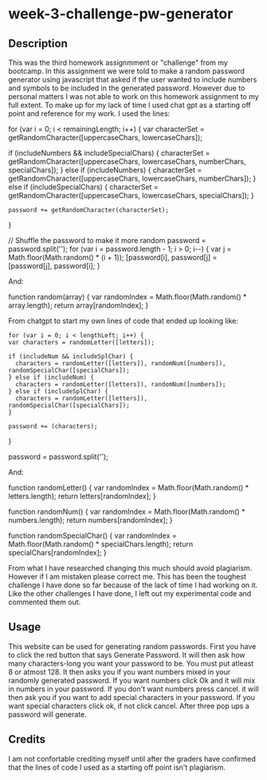 # week-3-challenge-pw-generator

## Description

This was the third homework assignmment or "challenge" from my bootcamp. In this assignment we were told to make a random password generator using javascript that asked if the user wanted to include numbers and symbols to be included in the generated password. However due to personal matters I was not able to work on this homework assignment to my full extent. To make up for my lack of time I used chat gpt as a starting off point and reference for my work. I used the lines:   

for (var i = 0; i < remainingLength; i++) {
    var characterSet = getRandomCharacter([uppercaseChars, lowercaseChars]);

if (includeNumbers && includeSpecialChars) {
      characterSet = getRandomCharacter([uppercaseChars, lowercaseChars, numberChars, specialChars]);
    } else if (includeNumbers) {
      characterSet = getRandomCharacter([uppercaseChars, lowercaseChars, numberChars]);
    } else if (includeSpecialChars) {
      characterSet = getRandomCharacter([uppercaseChars, lowercaseChars, specialChars]);
    }

    password += getRandomCharacter(characterSet);
  }

  // Shuffle the password to make it more random
  password = password.split('');
  for (var i = password.length - 1; i > 0; i--) {
    var j = Math.floor(Math.random() * (i + 1));
    [password[i], password[j] = [password[j], password[i];
  }

  And:

  function random(array) {
  var randomIndex = Math.floor(Math.random() * array.length);
  return array[randomIndex];
  }

 From chatgpt to start my own lines of code that ended up looking like:

    for (var i = 0; i < lengthLeft; i++) {
    var characters = randomLetter([letters]);

    if (includeNum && includeSplChar) {
      characters = randomLetter([letters]), randomNum([numbers]), randomSpecialChar([specialChars]);
    } else if (includeNum) {
      characters = randomLetter([letters]), randomNum([numbers]);
    } else if (includeSplChar) {
      characters = randomLetter([letters]), randomSpecialChar([specialChars]);
    }

    password += (characters);
  }

  password = password.split('');

  And:

  function randomLetter() {
  var randomIndex = Math.floor(Math.random() * letters.length);
  return letters[randomIndex];
}

function randomNum() {
  var randomIndex = Math.floor(Math.random() * numbers.length);
  return numbers[randomIndex];
}

function randomSpecialChar() {
  var randomIndex = Math.floor(Math.random() * specialChars.length);
  return specialChars[randomIndex];
}

From what I have researched changing this much should avoid plagiarism. However if I am mistaken please correct me. This has been the toughest challenge I have done so far because of the lack of time I had working on it. Like the other challenges I have done, I left out my experimental code and commented them out.

## Usage

This website can be used for generating random passwords. First you have to click the red button that says Generate Password. It will then ask how many characters-long you want your password to be. You must put atleast 8 or atmost 128. It then asks you if you want numbers mixed in your randomly generated password. If you want numbers click Ok and it will mix in numbers in your password. If you don't want numbers press cancel. it will then ask you if you want to add special characters in your password. If you want special characters click ok, if not click cancel. After three pop ups a password will generate.

## Credits

I am not confortable crediting myself until after the graders have confirmed that the lines of code I used as a starting off point isn't plagiarism.